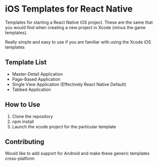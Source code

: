 # iOS Templates for React Native

Templates for starting a React Native iOS project. These are the same that you would find when creating a new project in Xcode (minus the game templates).

Really simple and easy to use if you are familiar with using the Xcode iOS templates

## Template List
* Master-Detail Application
* Page-Based Application
* Single View Application (Effectively React Native Default)
* Tabbed Application

## How to Use
1. Clone the repository
2. npm install
3. Launch the xcode project for the particular template

## Contributing

Would like to add support for Android and make these generic templates cross-platform
